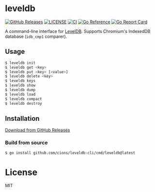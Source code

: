 # leveldb

[![GitHub Releases](https://img.shields.io/github/v/release/cions/leveldb-cli?sort=semver)](https://github.com/cions/leveldb-cli/releases)
[![LICENSE](https://img.shields.io/github/license/cions/leveldb-cli)](https://github.com/cions/leveldb-cli/blob/master/LICENSE)
[![CI](https://github.com/cions/leveldb-cli/workflows/CI/badge.svg)](https://github.com/cions/leveldb-cli/actions)
[![Go Reference](https://pkg.go.dev/badge/github.com/cions/leveldb-cli.svg)](https://pkg.go.dev/github.com/cions/leveldb-cli)
[![Go Report Card](https://goreportcard.com/badge/github.com/cions/leveldb-cli)](https://goreportcard.com/report/github.com/cions/leveldb-cli)

A command-line interface for [LevelDB](https://github.com/google/leveldb). Supports Chromium's IndexedDB database (`idb_cmp1` comparer).

## Usage

```sh
$ leveldb init
$ leveldb get <key>
$ leveldb put <key> [<value>]
$ leveldb delete <key>
$ leveldb keys
$ leveldb show
$ leveldb dump
$ leveldb load
$ leveldb compact
$ leveldb destroy
```

## Installation

[Download from GitHub Releases](https://github.com/cions/leveldb-cli/releases)

### Build from source

```sh
$ go install github.com/cions/leveldb-cli/cmd/leveldb@latest
```

# License

MIT
